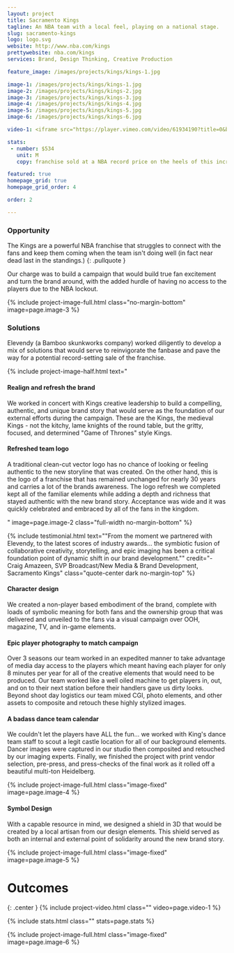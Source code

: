 ```yaml
---
layout: project
title: Sacramento Kings
tagline: An NBA team with a local feel, playing on a national stage.
slug: sacramento-kings
logo: logo.svg
website: http://www.nba.com/kings
prettywebsite: nba.com/kings
services: Brand, Design Thinking, Creative Production

feature_image: /images/projects/kings/kings-1.jpg

image-1: /images/projects/kings/kings-1.jpg
image-2: /images/projects/kings/kings-2.jpg
image-3: /images/projects/kings/kings-3.jpg
image-4: /images/projects/kings/kings-4.jpg
image-5: /images/projects/kings/kings-5.jpg
image-6: /images/projects/kings/kings-6.jpg

video-1: <iframe src="https://player.vimeo.com/video/61934190?title=0&byline=0&portrait=0" width="500" height="281" frameborder="0" webkitallowfullscreen mozallowfullscreen allowfullscreen></iframe>

stats:
 - number: $534
   unit: M
   copy: franchise sold at a NBA record price on the heels of this incredible turnaround and fanbase reinvigoration

featured: true
homepage_grid: true
homepage_grid_order: 4

order: 2

---
```

### Opportunity
The Kings are a powerful NBA franchise that struggles to connect with the fans and keep them coming when the team isn't doing well (in fact near dead last in the standings.)
{: .pullquote }

Our charge was to build a campaign that would build true fan excitement and turn the brand around, with the added hurdle of having no access to the players due to the NBA lockout.

{% include project-image-full.html class="no-margin-bottom" image=page.image-3 %}

### Solutions
Elevendy (a Bamboo skunkworks company) worked diligently to develop a mix of solutions that would serve to reinvigorate the fanbase and pave the way for a potential record-setting sale of the franchise.

{% include project-image-half.html text="<h4>Realign and refresh the brand</h4><p>We worked in concert with Kings creative leadership to build a compelling, authentic, and unique brand story that would serve as the foundation of our external efforts during the campaign. These are the Kings, the medieval Kings - not the kitchy, lame knights of the round table, but the gritty, focused, and determined \"Game of Thrones\" style Kings.</p><h4>Refreshed team logo</h4><p>A traditional clean-cut vector logo has no chance of looking or feeling authentic to the new storyline that was created. On the other hand, this is the logo of a franchise that has remained unchanged for nearly 30 years and carries a lot of the brands awareness. The logo refresh we completed kept all of the familiar elements while adding a depth and richness that stayed authentic with the new brand story. Acceptance was wide and it was quickly celebrated and embraced by all of the fans in the kingdom.</p>" image=page.image-2 class="full-width no-margin-bottom" %}

{% include testimonial.html text="\"From the moment we partnered with Elevendy, to the latest scores of industry awards... the symbiotic fusion of collaborative creativity, storytelling, and epic imaging has been a critical foundation point of dynamic shift in our brand development.\"" credit="- Craig Amazeen, SVP Broadcast/New Media & Brand Development, Sacramento Kings" class="quote-center dark no-margin-top" %}

#### Character design
We created a non-player based embodiment of the brand, complete with loads of symbolic meaning for both fans and the ownership group that was delivered and unveiled to the fans via a visual campaign over OOH, magazine, TV, and in-game elements.

#### Epic player photography to match campaign 
Over 3 seasons our team worked in an expedited manner to take advantage of media day access to the players which meant having each player for only 8 minutes per year for all of the creative elements that would need to be produced. Our team worked like a well oiled machine to get players in, out, and on to their next station before their handlers gave us dirty looks. Beyond shoot day logistics our team mixed CGI, photo elements, and other assets to composite and retouch these highly stylized images.

#### A badass dance team calendar
We couldn't let the players have ALL the fun... we worked with King's dance team staff to scout a legit castle location for all of our background elements. Dancer images were captured in our studio then composited and retouched by our imaging experts. Finally, we finished the project with print vendor selection, pre-press, and press-checks of the final work as it rolled off a beautiful multi-ton Heidelberg.

{% include project-image-full.html class="image-fixed" image=page.image-4 %}

#### Symbol Design
With a capable resource in mind, we designed a shield in 3D that would be created by a local artisan from our design elements. This shield served as both an internal and external point of solidarity around the new brand story.

{% include project-image-full.html class="image-fixed" image=page.image-5 %}

# Outcomes 
{: .center }
{% include project-video.html class="" video=page.video-1 %}

{% include stats.html class="" stats=page.stats %}

{% include project-image-full.html class="image-fixed" image=page.image-6 %}
